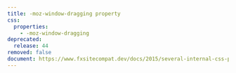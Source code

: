 ```yaml
---
title: -moz-window-dragging property
css:
  properties:
    - -moz-window-dragging
deprecated:
  release: 44
removed: false
document: https://www.fxsitecompat.dev/docs/2015/several-internal-css-properties-have-been-removed/
---
```

